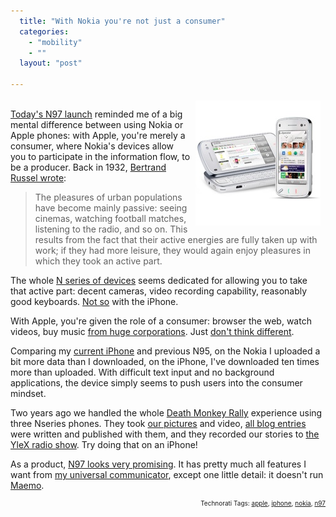```yaml
---
  title: "With Nokia you're not just a consumer"
  categories: 
    - "mobility"
    - ""
  layout: "post"

---
```

<p>
<a href="/files/n97.jpg"><img src="/files/n97-tm.jpg" height="200" width="200" border="0" align="right" hspace="8" vspace="4" alt="N97" title="N97" /></a>
<br /><a href="http://conversations.nokia.com/home/2008/12/nokia-n97-marks-evolutionary-milestone-for-nseries-and-mobilekind.html">Today's N97 launch</a> reminded me of a big mental difference between using Nokia or Apple phones: with Apple, you're merely a consumer, where Nokia's devices allow you to participate in the information flow, to be a producer. Back in 1932, <a href="http://www.zpub.com/notes/idle.html">Bertrand Russel wrote</a>:
</p><blockquote>
The pleasures of urban populations have become mainly passive: seeing cinemas, watching football matches, listening to the radio, and so on. This results from the fact that their active energies are fully taken up with work; if they had more leisure, they would again enjoy pleasures in which they took an active part.
</blockquote><p>
The whole <a href="http://www.nseries.com/index.html">N series of devices</a> seems dedicated for allowing you to take that active part: decent cameras, video recording capability, reasonably good keyboards. <a href="http://www.macseven.com/files/20070610_dvorak_warns_the_iphone_keyboard_sucks.html">Not so</a> with the iPhone.
</p><p>
With Apple, you're given the role of a consumer: browser the web, watch videos, buy music <a href="http://www.defectivebydesign.org/blog/1044">from huge corporations</a>. Just <a href="http://www.fsf.org/blogs/community/why-free-software-and-apples-iphone-dont-mix">don't think different</a>. 
</p><p>
Comparing my <a href="http://bergie.iki.fi/moblog/photo/9d36d4cc5cdb11dd9fbb61c594d0dd9edd9e/">current iPhone</a> and previous N95, on the Nokia I uploaded a bit more data than I downloaded, on the iPhone, I've downloaded ten times more than uploaded. With difficult text input and no background applications, the device simply seems to push users into the consumer mindset.
</p><p>
Two years ago we handled the whole <a href="http://www.deathmonkey.org/">Death Monkey Rally</a> experience using three Nseries phones. They took <a href="http://www.flickr.com/photos/bergie/sets/72157594264762462/">our pictures</a> and video, <a href="http://www.deathmonkey.org/archive/month/2006/7.html">all blog entries</a> were written and published with them, and they recorded our stories to <a href="http://www.deathmonkey.org/view/fifteen-minutes-of-fame.html">the YleX radio show</a>. Try doing that on an iPhone!
</p><p>
As a product, <a href="http://gizmodo.com/5100707/nokia-n97-unveiled-the-first-high+end-n+series-touch-phone">N97 looks very promising</a>. It has pretty much all features I want from <a href="http://bergie.iki.fi/blog/the_universal_communicator/">my universal communicator</a>, except one little detail: it doesn't run <a href="http://maemo.org/intro/">Maemo</a>.
</p>
<p style="text-align:right;font-size:10px;">Technorati Tags: <a href="http://www.technorati.com/tag/apple" rel="tag">apple</a>, <a href="http://www.technorati.com/tag/iphone" rel="tag">iphone</a>, <a href="http://www.technorati.com/tag/nokia" rel="tag">nokia</a>, <a href="http://www.technorati.com/tag/n97" rel="tag">n97</a></p>